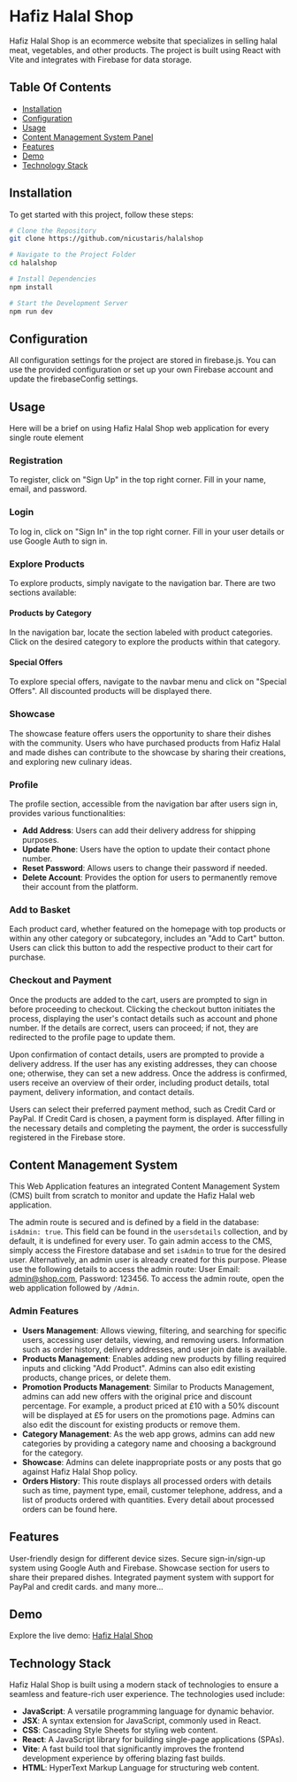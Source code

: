 # Hafiz Halal Shop

Hafiz Halal Shop is an ecommerce website that specializes in selling halal meat, vegetables, and other products. The project is built using React with Vite and integrates with Firebase for data storage.

## Table Of Contents

- [Installation](#installation)
- [Configuration](#configuration)
- [Usage](#usage)
- [Content Management System Panel](#content-management-system)
- [Features](#features)
- [Demo](#demo)
- [Technology Stack](#technology-stack)

## Installation

To get started with this project, follow these steps:

```bash
# Clone the Repository
git clone https://github.com/nicustaris/halalshop

# Navigate to the Project Folder
cd halalshop

# Install Dependencies
npm install

# Start the Development Server
npm run dev
```

## Configuration

All configuration settings for the project are stored in firebase.js. You can use the provided configuration or set up your own Firebase account and update the firebaseConfig settings.

## Usage

Here will be a brief on using Hafiz Halal Shop web application for every single route element

### Registration

To register, click on "Sign Up" in the top right corner. Fill in your name, email, and password.

### Login

To log in, click on "Sign In" in the top right corner. Fill in your user details or use Google Auth to sign in.

### Explore Products

To explore products, simply navigate to the navigation bar. There are two sections available:

#### Products by Category

In the navigation bar, locate the section labeled with product categories. Click on the desired category to explore the products within that category.

#### Special Offers

To explore special offers, navigate to the navbar menu and click on "Special Offers". All discounted products will be displayed there.

### Showcase

The showcase feature offers users the opportunity to share their dishes with the community. Users who have purchased products from Hafiz Halal and made dishes can contribute to the showcase by sharing their creations, and exploring new culinary ideas.

### Profile

The profile section, accessible from the navigation bar after users sign in, provides various functionalities:

- **Add Address**: Users can add their delivery address for shipping purposes.
- **Update Phone**: Users have the option to update their contact phone number.
- **Reset Password**: Allows users to change their password if needed.
- **Delete Account**: Provides the option for users to permanently remove their account from the platform.

### Add to Basket

Each product card, whether featured on the homepage with top products or within any other category or subcategory, includes an "Add to Cart" button. Users can click this button to add the respective product to their cart for purchase.

### Checkout and Payment

Once the products are added to the cart, users are prompted to sign in before proceeding to checkout. Clicking the checkout button initiates the process, displaying the user's contact details such as account and phone number. If the details are correct, users can proceed; if not, they are redirected to the profile page to update them.

Upon confirmation of contact details, users are prompted to provide a delivery address. If the user has any existing addresses, they can choose one; otherwise, they can set a new address. Once the address is confirmed, users receive an overview of their order, including product details, total payment, delivery information, and contact details.

Users can select their preferred payment method, such as Credit Card or PayPal. If Credit Card is chosen, a payment form is displayed. After filling in the necessary details and completing the payment, the order is successfully registered in the Firebase store.

## Content Management System

This Web Application features an integrated Content Management System (CMS) built from scratch to monitor and update the Hafiz Halal web application.

The admin route is secured and is defined by a field in the database: `isAdmin: true`. This field can be found in the `usersdetails` collection, and by default, it is undefined for every user. To gain admin access to the CMS, simply access the Firestore database and set `isAdmin` to true for the desired user. Alternatively, an admin user is already created for this purpose. Please use the following details to access the admin route: User Email: admin@shop.com, Password: 123456. To access the admin route, open the web application followed by `/Admin`.

### Admin Features

- **Users Management**: Allows viewing, filtering, and searching for specific users, accessing user details, viewing, and removing users. Information such as order history, delivery addresses, and user join date is available.
- **Products Management**: Enables adding new products by filling required inputs and clicking "Add Product". Admins can also edit existing products, change prices, or delete them.
- **Promotion Products Management**: Similar to Products Management, admins can add new offers with the original price and discount percentage. For example, a product priced at £10 with a 50% discount will be displayed at £5 for users on the promotions page. Admins can also edit the discount for existing products or remove them.
- **Category Management**: As the web app grows, admins can add new categories by providing a category name and choosing a background for the category.
- **Showcase**: Admins can delete inappropriate posts or any posts that go against Hafiz Halal Shop policy.
- **Orders History**: This route displays all processed orders with details such as time, payment type, email, customer telephone, address, and a list of products ordered with quantities. Every detail about processed orders can be found here.

## Features

User-friendly design for different device sizes.
Secure sign-in/sign-up system using Google Auth and Firebase.
Showcase section for users to share their prepared dishes.
Integrated payment system with support for PayPal and credit cards.
and many more...

## Demo

Explore the live demo: [Hafiz Halal Shop](https://staris.dev)

## Technology Stack

Hafiz Halal Shop is built using a modern stack of technologies to ensure a seamless and feature-rich user experience. The technologies used include:

- **JavaScript**: A versatile programming language for dynamic behavior.
- **JSX**: A syntax extension for JavaScript, commonly used in React.
- **CSS**: Cascading Style Sheets for styling web content.
- **React**: A JavaScript library for building single-page applications (SPAs).
- **Vite**: A fast build tool that significantly improves the frontend development experience by offering blazing fast builds.
- **HTML**: HyperText Markup Language for structuring web content.
